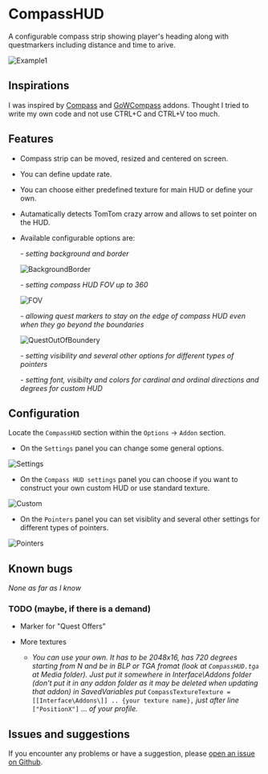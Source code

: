 # CompassHUD

A configurable compass strip showing player's heading along with questmarkers including distance and time to arive.

![Example1](https://i.imgur.com/D7Ugc0T.png)


## Inspirations

I was inspired by [Compass](https://www.wowinterface.com/downloads/info14051-Compass.html) and [GoWCompass](https://www.curseforge.com/wow/addons/gowcompass) addons. Thought I tried to write my own code and not use CTRL+C and CTRL+V too much.


## Features

- Compass strip can be moved, resized and centered on screen.
- You can define update rate.
- You can choose either predefined texture for main HUD or define your own.
- Autamatically detects TomTom crazy arrow and allows to set pointer on the HUD.
- Available configurable options are:

    *- setting background and border*

    ![BackgroundBorder](https://i.imgur.com/fKY6J1S.png)

    *- setting compass HUD FOV up to 360*

    ![FOV](https://i.imgur.com/Q9HEzRG.png)

    *- allowing quest markers to stay on the edge of compass HUD even when they go beyond the boundaries*

    ![QuestOutOfBoundery](https://i.imgur.com/jzSYOS6.png)

    *- setting visibility and several other options for different types of pointers*

    *- setting font, visibilty and colors for cardinal and ordinal directions and degrees for custom HUD*


## Configuration

Locate the `CompassHUD` section within the `Options` -> `Addon` section.

- On the `Settings` panel you can change some general options.

![Settings](https://i.imgur.com/3c6xno9.png)

- On the `Compass HUD settings` panel you can choose if you want to construct your own custom HUD or use standard texture.

![Custom](https://i.imgur.com/GSMDwDR.png)

- On the `Pointers` panel you can set visiblity and several other settings for different types of pointers.

![Pointers](https://i.imgur.com/Xh1lwo5.png)


## Known bugs

*None as far as I know*

### TODO (maybe, if there is a demand)

- Marker for "Quest Offers"

- More textures
    - *You can use your own. It has to be 2048x16, has 720 degrees starting from N and be in BLP or TGA fromat (look at `CompassHUD.tga` at Media folder). Just put it somewhere in Interface\Addons folder (don't put it in any addon folder as it may be deleted when updating that addon) in SavedVariables put* `CompassTextureTexture = [[Interface\Addons\]] .. {your texture name},` *just after line* `["PositionX"]` ... *of your profile.*


## Issues and suggestions

If you encounter any problems or have a suggestion, please [open an issue on Github](https://github.com/BelegCufea/CompassHUD/issues).
